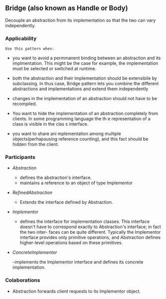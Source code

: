 ## Bridge (also known as Handle or Body)
Decouple an abstraction from its implementation so that the two can vary independently.

### Applicability

    Use this pattern when:

  - you want to avoid a permmanent binding between an abstraction and its implmentation. This might be the case for example, the implementation must be selected or switched at runtime.

  - both the abstraction and their implementation should be extensibile by subclassing. In thus case, Bridge pattern lets you combine the different abstractions and implementations and extend them independently

   - changes in the implementation of an abstraction should not have to be recompiled.

   -  You want to hide the implementation of an abstraction completely from clients. In some programming language the  th e representation of a class is visible in the clas s interface.
   
   - you want to share ani mplementation among multiple objects(perhapsusing reference counting), and this fact should be hidden from the client.

  ### Participants
  - _Abstraction_ 
    
    - defines the abstraction's interface.
    - maintains a reference to an object of type Implementor
 
  - _RefmedAbstraction_ 
    
    - Extends the interface defined by Abstraction.

  - _Implementor_  
    
    - defines the interface for implementation classes. This interface doesn't have to correspond exactly to Abstraction's interface; in fact the two inter- faces can be quite different. Typically the Implementor interface provides only primitive operations, and Abstraction defines higher-level operations based on these primitives.
  
  - _Concretelmplementor_
    
    -implements the Implementor interface and defines its concrete implementation. 

   ### Colaborations

- Abstraction forwards client requests to its Implementor object.
